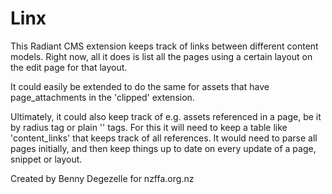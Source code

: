 # Linx

This Radiant CMS extension keeps track of links between different content models.
Right now, all it does is list all the pages using a certain layout on the edit page for that layout.

It could easily be extended to do the same for assets that have page_attachments in the 'clipped' extension.

Ultimately, it could also keep track of e.g. assets referenced in a page, be it by radius tag or plain '<img />' tags.
For this it will need to keep a table like 'content_links' that keeps track of all references. It would need to parse all pages initially, and then keep things up to date on every update of a page, snippet or layout.

Created by Benny Degezelle for nzffa.org.nz 